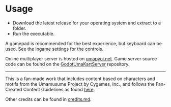 # Usage
* Download the latest release for your operating system and extract to a folder.
* Run the executable.

A gamepad is recommended for the best experience, but keyboard can be used. See the ingame settings for the controls.

Online multiplayer server is hosted on [umapyoi.net](https://umapyoi.net). Game server source code can be found on the [GodotUmaKartServer](https://github.com/KevinVG207/GodotUmaKartServer) repository.

---

This is a fan-made work that includes content based on characters and motifs from the Umamusume Project by Cygames, Inc., and follows the Fan-Created Content Guidelines as found [here](https://umamusume.com/fan-createdguide/).

Other credits can be found in [credits.md](other_file.md).
